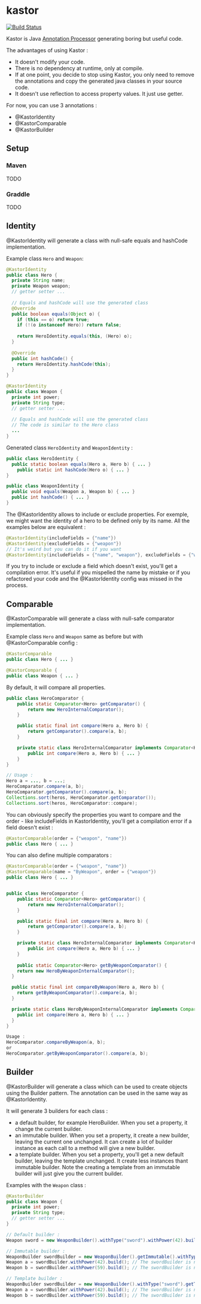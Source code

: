# kastor

[![Build Status](https://travis-ci.org/quentinproust/kastor.svg?branch=master)](https://travis-ci.org/quentinproust/kastor)

Kastor is Java [Annotation Processor](http://docs.oracle.com/javase/8/docs/api/javax/annotation/processing/Processor.html) generating boring but useful code. 

The advantages of using Kastor : 
* It doesn't modify your code. 
* There is no dependency at runtime, only at compile. 
* If at one point, you decide to stop using Kastor, you only need to remove the annotations and copy the generated java classes in your source code.
* It doesn't use reflection to access property values. It just use getter.

For now, you can use 3 annotations : 
* @KastorIdentity
* @KastorComparable
* @KastorBuilder

## Setup
### Maven
TODO

### Graddle
TODO

## Identity

@KastorIdentity will generate a class with null-safe equals and hashCode implementation.

Example class `Hero` and `Weapon`:
```java
@KastorIdentity
public class Hero {
  private String name;
  private Weapon weapon;
  // getter setter ...
  
  // Equals and hashCode will use the generated class
  @Override
  public boolean equals(Object o) {
    if (this == o) return true;
    if (!(o instanceof Hero)) return false;
    
    return HeroIdentity.equals(this, (Hero) o);
  }
  
  @Override
  public int hashCode() {
    return HeroIdentity.hashCode(this);
  }
}

@KastorIdentity
public class Weapon {
  private int power;
  private String type;
  // getter setter ...
  
  // Equals and hashCode will use the generated class
  // The code is similar to the Hero class
  ...
}
```
Generated class `HeroIdentity` and `WeaponIdentity` :
```java
public class HeroIdentity {
  public static boolean equals(Hero a, Hero b) { ... }
	public static int hashCode(Hero o) { ... }
}

public class WeaponIdentity {
  public void equals(Weapon a, Weapon b) { ... }
  public int hashCode() { ... }
}
```

The @KastorIdentity allows to include or exclude properties. For exemple, we might want the identity of a hero to be defined only by its name. All the examples below are equivalent :
```java
@KastorIdentity(includeFields = {"name"})
@KastorIdentity(excludeFields = {"weapon"})
// It's weird but you can do it if you want
@KastorIdentity(includeFields = {"name", "weapon"}, excludeFields = {"weapon"})
```

If you try to include or exclude a field which doesn't exist, you'll get a compilation error. It's useful if you mispelled the name by mistake or if you refactored your code and the @KastorIdentity config was missed in the process.

## Comparable

@KastorComparable will generate a class with null-safe comparator implementation.

Example class `Hero` and `Weapon` same as before but with @KastorComparable config :
```java
@KastorComparable
public class Hero { ... }

@KastorComparable {
public class Weapon { ... }
```
By default, it will compare all properties. 

```java
public class HeroComparator {
	public static Comparator<Hero> getComparator() {
		return new HeroInternalComparator();
	}

	public static final int compare(Hero a, Hero b) {
		return getComparator().compare(a, b);
	}

	private static class HeroInternalComparator implements Comparator<Hero> {
		public int compare(Hero a, Hero b) { ... }
	}
}

// Usage :
Hero a = ..., b = ...;
HeroComparator.compare(a, b);
HeroComparator.getComparator().compare(a, b);
Collections.sort(heros, HeroComparator.getComparator());
Collections.sort(heros, HeroComparator::compare);
```

You can obviously specify the properties you want to compare and the order - like includeFields in KastorIdentity, you'll get a compilation error if a field doesn't exist :

```java
@KastorComparable(order = {"weapon", "name"})
public class Hero { ... }
```

You can also define multiple comparators :

```java
@KastorComparable(order = {"weapon", "name"})
@KastorComparable(name = "ByWeapon", order = {"weapon"})
public class Hero { ... }
```

```java

public class HeroComparator {
	public static Comparator<Hero> getComparator() {
		return new HeroInternalComparator();
	}

	public static final int compare(Hero a, Hero b) {
		return getComparator().compare(a, b);
	}

	private static class HeroInternalComparator implements Comparator<Hero> {
		public int compare(Hero a, Hero b) { ... }
	}
	
	public static Comparator<Hero> getByWeaponComparator() {
    return new HeroByWeaponInternalComparator();
  }

  public static final int compareByWeapon(Hero a, Hero b) {
    return getByWeaponComparator().compare(a, b);
  }

  private static class HeroByWeaponInternalComparator implements Comparator<Hero> {
    public int compare(Hero a, Hero b) { ... }
  }
}

Usage : 
HeroComparator.compareByWeapon(a, b);
or
HeroComparator.getByWeaponComparator().compare(a, b);
```

## Builder

@KastorBuilder will generate a class which can be used to create objects using the Builder pattern.
The annotation can be used in the same way as @KastorIdentity.

It will generate 3 builders for each class :
* a default builder, for example HeroBuilder. When you set a property, it change the current builder.
* an immutable builder. When you set a property, it create a new builder, leaving the current one unchanged. It can create a lot of builder instance as each call to a method will give a new builder.
* a template builder. When you set a property, you'll get a new default builder, leaving the template unchanged. It create less instances thant immutable builder. Note the creating a template from an immutable builder will just give you the current builder.

Examples with the `Weapon` class : 
```java
@KastorBuilder
public class Weapon {
  private int power;
  private String type;
  // getter setter ...
}

// Default builder :
Weapon sword = new WeaponBuilder().withType("sword").withPower(42).build();

// Immutable builder :
WeaponBuilder swordBuilder = new WeaponBuilder().getImmutable().withType("sword"); // 3 builders created on this line
Weapon a = swordBuilder.withPower(42).build(); // The swordBuilder is not modified // +1 builder
Weapon b = swordBuilder.withPower(59).build(); // The swordBuilder is not modified // +1 builder

// Template builder :
WeaponBuilder swordBuilder = new WeaponBuilder().withType("sword").getTemplate();
Weapon a = swordBuilder.withPower(42).build(); // The swordBuilder is not modified
Weapon b = swordBuilder.withPower(59).build(); // The swordBuilder is not modified

```
